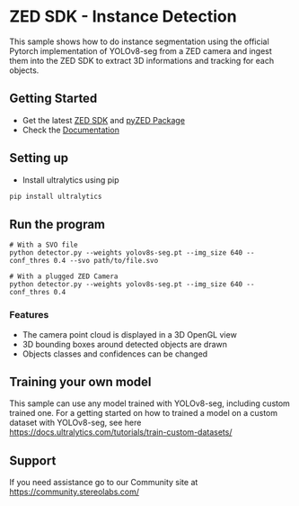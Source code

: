# ZED SDK - Instance Detection

This sample shows how to do instance segmentation using the official Pytorch implementation of YOLOv8-seg from a ZED camera and ingest them into the ZED SDK to extract 3D informations and tracking for each objects.

## Getting Started

 - Get the latest [ZED SDK](https://www.stereolabs.com/developers/release/) and [pyZED Package](https://www.stereolabs.com/docs/app-development/python/install/)
 - Check the [Documentation](https://www.stereolabs.com/docs/object-detection/custom-od/)

## Setting up

 - Install ultralytics using pip

```sh
pip install ultralytics
```

## Run the program

```
# With a SVO file
python detector.py --weights yolov8s-seg.pt --img_size 640 --conf_thres 0.4 --svo path/to/file.svo

# With a plugged ZED Camera
python detector.py --weights yolov8s-seg.pt --img_size 640 --conf_thres 0.4
```

### Features

 - The camera point cloud is displayed in a 3D OpenGL view
 - 3D bounding boxes around detected objects are drawn
 - Objects classes and confidences can be changed

## Training your own model

This sample can use any model trained with YOLOv8-seg, including custom trained one. For a getting started on how to trained a model on a custom dataset with YOLOv8-seg, see here https://docs.ultralytics.com/tutorials/train-custom-datasets/

## Support

If you need assistance go to our Community site at https://community.stereolabs.com/
